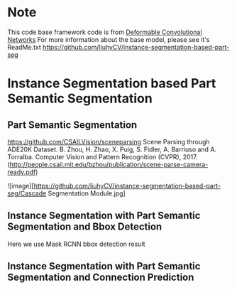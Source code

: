 # Note
This code base framework code is from [Deformable Convolutional Networks](https://github.com/msracver/Deformable-ConvNets)
For more information about the base model, please see it's ReadMe.txt
https://github.com/liuhyCV/instance-segmentation-based-part-seg
# Instance Segmentation based Part Semantic Segmentation

## Part Semantic Segmentation

https://github.com/CSAILVision/sceneparsing
Scene Parsing through ADE20K Dataset. B. Zhou, H. Zhao, X. Puig, S. Fidler, A. Barriuso and A. Torralba. Computer Vision and Pattern Recognition (CVPR), 2017. (http://people.csail.mit.edu/bzhou/publication/scene-parse-camera-ready.pdf)


![image][https://github.com/liuhyCV/instance-segmentation-based-part-seg/Cascade Segmentation Module.jpg]




## Instance Segmentation with Part Semantic Segmentation and Bbox Detection

Here we use Mask RCNN bbox detection result


## Instance Segmentation with Part Semantic Segmentation and Connection Prediction


